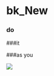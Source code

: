 # bk_New

### do 
###it

###as you

![](https://upload.wikimedia.org/wikipedia/commons/thumb/7/74/2017_09_01_%EC%82%BC%EC%84%B1_vs_SK_%EA%B5%BF%EB%B0%94%EC%9D%B4_%EB%9D%BC%EC%9D%B4%EC%98%A8%ED%82%B9_1_%284%29.jpg/405px-2017_09_01_%EC%82%BC%EC%84%B1_vs_SK_%EA%B5%BF%EB%B0%94%EC%9D%B4_%EB%9D%BC%EC%9D%B4%EC%98%A8%ED%82%B9_1_%284%29.jpg)
